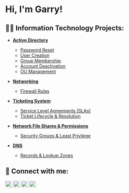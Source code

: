 <h1>Hi, I'm Garry! <br/></h1>

<h2>👨‍💻 Information Technology Projects:</h2>

- <b>[Active Directory](https://github.com/garrynwong/active-directory)</b>
  - [Password Reset](https://github.com/garrynwong/Password-Reset)
  - [User Creation](https://github.com/garrynwong/ad-user-generation)
  - [Group Membership](https://github.com/garrynwong/group-membership)
  - [Account Deactivation](https://github.com/garrynwong/account-deactivation)
  - [OU Management](https://github.com/garrynwong/ou-management)
 
- <b>[Networking](https://github.com/garrynwong/networking)</b>
  - [Firewall Rules](https://github.com/garrynwong/Firewall-Rules)
 
- <b>[Ticketing System](https://github.com/garrynwong/ticketing-system)</b>
  - [Service Level Agreements (SLAs)](https://github.com/garrynwong/Service-Level-Agreements-SLAs-)
  - [Ticket Lifecycle & Resolution](https://github.com/garrynwong/ticket-lifecycle-and-resolution)
 
- <b>[Network File Shares & Permissions](https://github.com/garrynwong/Network-File-Shares-Permissions)</b>
  - [Security Groups & Least Privilege](https://github.com/garrynwong/Security-Groups-Least-Privilege)
 
- <b>[DNS](https://github.com/garrynwong/DNS)</b>
  - [Records & Lookup Zones](https://github.com/garrynwong/Records-Lookup-Zones)

<h2> 🤳 Connect with me:</h2>

[<img align="left" alt="JoshMadakor | YouTube" width="22px" src="https://cdn.jsdelivr.net/npm/simple-icons@v3/icons/youtube.svg" />][youtube]
[<img align="left" alt="JoshMadakor | Twitter" width="22px" src="https://cdn.jsdelivr.net/npm/simple-icons@v3/icons/twitter.svg" />][twitter]
[<img align="left" alt="JoshMadakor | LinkedIn" width="22px" src="https://cdn.jsdelivr.net/npm/simple-icons@v3/icons/linkedin.svg" />][linkedin]
[<img align="left" alt="JoshMadakor | Instagram" width="22px" src="https://cdn.jsdelivr.net/npm/simple-icons@v3/icons/instagram.svg" />][instagram]

[twitter]: https://twitter.com/
[youtube]: https://www.youtube.com/
[instagram]: https://www.instagram.com
[linkedin]: https://linkedin.com

<!--
**joshmadakor1/joshmadakor1** is a ✨ _special_ ✨ repository because its `README.md` (this file) appears on your GitHub profile.

Here are some ideas to get you started:

- 🔭 I’m currently working on ...
- 🌱 I’m currently learning ...
- 👯 I’m looking to collaborate on ...
- 🤔 I’m looking for help with ...
- 💬 Ask me about ...
- 📫 How to reach me: ...
- 😄 Pronouns: ...
- ⚡ Fun fact: ...
-->
